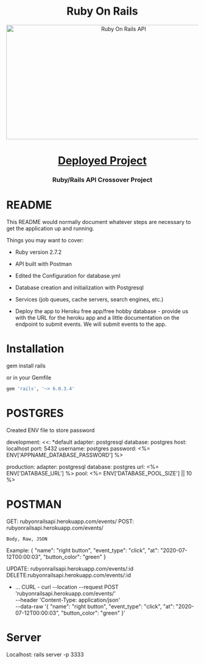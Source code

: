 <h1 align="center">Ruby On Rails</h1>
<p align="center">
  <img  alt="Ruby On Rails API" height="300px" width="600px" src="https://miro.medium.com/max/700/1*6h1kck2QmGaC89ERN_W3UA.jpeg">
</p>
<h1 align="center"><a href="https://rubyonrailsapi.herokuapp.com/events">Deployed Project</a></h1>

<h3 align="center">Ruby/Rails API Crossover Project</h3>


# README

This README would normally document whatever steps are necessary to get the
application up and running.

Things you may want to cover:

* Ruby version 2.7.2

* API built with Postman

* Edited the Configuration for database.yml

* Database creation and initialization with Postgresql

* Services (job queues, cache servers, search engines, etc.)

* Deploy the app to Heroku free app/free hobby database  - provide us with the URL for the heroku app and a little documentation on the endpoint to submit events.  We will submit events to the app.

Installation
============

gem install rails

or in your Gemfile
```ruby
gem 'rails', '~> 6.0.3.4'
```
POSTGRES
============
Created ENV file to store password

development:
  <<: *default
  adapter: postgresql
  database: postgres
  host: localhost
  port: 5432
  username: postgres
  password: <%= ENV['APPNAME_DATABASE_PASSWORD'] %> 
  
production:
  adapter: postgresql
  database: postgres
  url: <%= ENV['DATABASE_URL'] %>
  pool: <%= ENV['DATABASE_POOL_SIZE'] || 10 %>


POSTMAN
============

GET: rubyonrailsapi.herokuapp.com/events/
POST: rubyonrailsapi.herokuapp.com/events/

    Body, Raw, JSON
Example:
{
	"name": "right button",
	"event_type": "click",
	"at": "2020-07-12T00:00:03",
	"button_color": "green"
}

UPDATE: rubyonrailsapi.herokuapp.com/events/:id
DELETE:rubyonrailsapi.herokuapp.com/events/:id

* ...
CURL - 
curl --location --request POST 'rubyonrailsapi.herokuapp.com/events/' \
--header 'Content-Type: application/json' \
--data-raw '{
	"name": "right button",
	"event_type": "click",
	"at": "2020-07-12T00:00:03",
	"button_color": "green"
}'


Server
============
Localhost: rails server -p 3333
